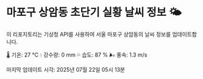 
# 마포구 상암동 초단기 실황 날씨 정보 🌤️

이 리포지토리는 기상청 API를 사용하여 서울 마포구 상암동의 날씨 정보를 업데이트합니다. 

🌡️ 기온: 27 ℃
💧 강수량: 0 mm
💦 습도: 87 %
🌬️ 풍속: 1.3 m/s

마지막 업데이트 시각: 2025년 07월 22일 05시 13분    
